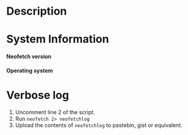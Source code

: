 # Description


# System Information

#### Neofetch version

#### Operating system

# Verbose log

1. Uncomment line 2 of the script.
2. Run `neofetch 2> neofetchlog`
3. Upload the contents of `neofetchlog` to pastebin, gist or equivalent.


